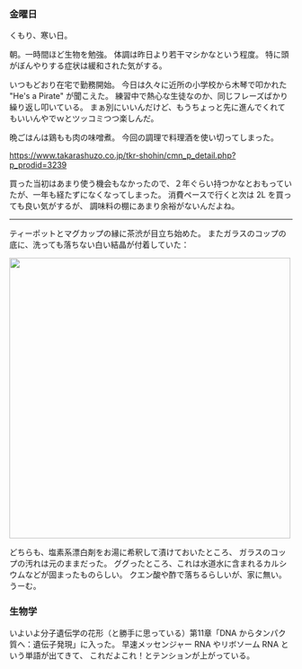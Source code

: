 ### 金曜日

くもり、寒い日。

朝。一時間ほど生物を勉強。
体調は昨日より若干マシかなという程度。
特に頭がぼんやりする症状は緩和された気がする。

いつもどおり在宅で勤務開始。
今日は久々に近所の小学校から木琴で叩かれた "He's a Pirate" が聞こえた。
練習中で熱心な生徒なのか、同じフレーズばかり繰り返し叩いている。
まぁ別にいいんだけど、もうちょっと先に進んでくれてもいいんやでｗとツッコミつつ楽しんだ。

晩ごはんは鶏もも肉の味噌煮。
今回の調理で料理酒を使い切ってしまった。

https://www.takarashuzo.co.jp/tkr-shohin/cmn_p_detail.php?p_prodid=3239

買った当初はあまり使う機会もなかったので、２年ぐらい持つかなとおもっていたが、一年も経たずになくなってしまった。
消費ペースで行くと次は 2L を買っても良い気がするが、
調味料の棚にあまり余裕がないんだよね。

---

ティーポットとマグカップの縁に茶渋が目立ち始めた。
またガラスのコップの底に、洗っても落ちない白い結晶が付着していた：

<img src="https://i.imgur.com/MBn4LQE.jpg" width="500">

どちらも、塩素系漂白剤をお湯に希釈して漬けておいたところ、
ガラスのコップの汚れは元のままだった。
ググったところ、これは水道水に含まれるカルシウムなどが固まったものらしい。
クエン酸や酢で落ちるらしいが、家に無い。うーむ。

### 生物学

いよいよ分子遺伝学の花形（と勝手に思っている）第11章「DNA からタンパク質へ：遺伝子発現」に入った。
早速メッセンジャー RNA やリボソーム RNA という単語が出てきて、
これだよこれ！とテンションが上がっている。